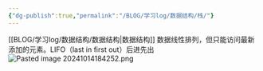 ```yaml
---
{"dg-publish":true,"permalink":"/BLOG/学习log/数据结构/栈/"}
---
```


[[BLOG/学习log/数据结构/数据结构\|数据结构]]
数据线性排列，但只能访问最新添加的元素。LIFO（last in first out）后进先出
![Pasted image 20241014184252.png](/img/user/BLOG/%E5%AD%A6%E4%B9%A0log/Pasted%20image%2020241014184252.png)

